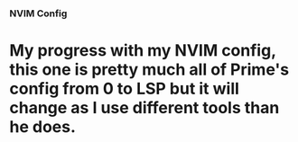 ### NVIM Config

# My progress with my NVIM config, this one is pretty much all of Prime's config from 0 to LSP but it will change as I use different tools than he does.
